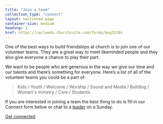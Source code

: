 ```yaml
---
title: "Join a team"
collection_type: "connect"
layout: sectioned-page
container-size: medium
heading: 1
href: https://cecleeds.churchsuite.com/forms/6og31t0v
---
```


One of the best ways to build friendships at church is to join one of our volunteer teams. They are a great way to meet likeminded people and they also give everyone a chance to play their part.

We want to be people who are generous in the way we give our time and our talents and there’s something for everyone. Here’s a list of all of the volunteer teams you could be a part of:

> Kids / Youth / Welcome / Worship / Sound and Media / Building / Women's ministry / Care / Students

If you are interested in joining a team the best thing to do is fill in our Connect form below or chat to a <a href="/about/#leaders">leader</a> on a Sunday.

<div class="text-center">
  <a class="button accent-button" href="{{ page.href }}">Get connected</a>
</div>
